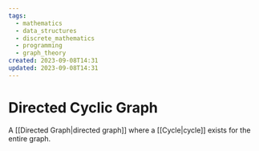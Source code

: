 ```yaml
---
tags:
  - mathematics
  - data_structures
  - discrete_mathematics
  - programming
  - graph_theory
created: 2023-09-08T14:31
updated: 2023-09-08T14:31
---
```

# Directed Cyclic Graph
A [[Directed Graph|directed graph]] where a [[Cycle|cycle]] exists for the entire graph.